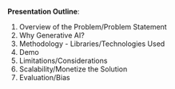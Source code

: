 **Presentation Outline**:
1. Overview of the Problem/Problem Statement
2. Why Generative AI?
3. Methodology - Libraries/Technologies Used
5. Demo
6. Limitations/Considerations
7. Scalability/Monetize the Solution
8. Evaluation/Bias
